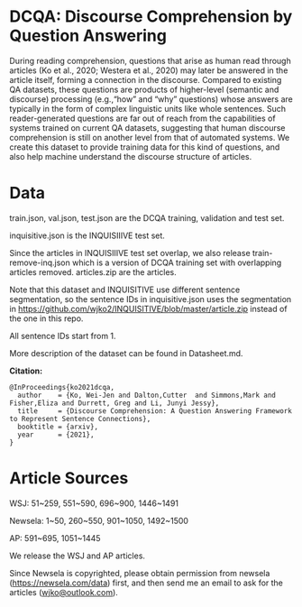 
# DCQA: Discourse Comprehension by Question Answering
During reading comprehension, questions that arise as human read through articles (Ko et al., 2020; Westera et al., 2020) may later be answered in the article itself, forming a connection in the discourse. Compared to existing QA datasets, these questions are products of higher-level (semantic and discourse) processing (e.g.,“how” and “why” questions) whose answers are typically in the form of complex linguistic units like whole sentences. Such reader-generated questions are far out of reach from the capabilities of systems trained on current QA datasets, suggesting that human discourse comprehension is still on another level from that of automated systems. We create this dataset to provide training data for this kind of questions, and also help machine understand the discourse structure of articles.


# Data
train.json, val.json, test.json are the DCQA training, validation and test set.

inquisitive.json is the INQUISIIIVE test set. 

Since the articles in INQUISIIIVE test set overlap, we also release train-remove-inq.json which is a version of DCQA training set with overlapping articles removed.
articles.zip are the articles.

Note that this dataset and INQUISITIVE use different sentence segmentation, so the sentence IDs in inquisitive.json uses the segmentation in  https://github.com/wjko2/INQUISITIVE/blob/master/article.zip instead of the one in this repo.

All sentence IDs start from 1.

More description of the dataset can be found in Datasheet.md.


**Citation:**
```
@InProceedings{ko2021dcqa,
  author    = {Ko, Wei-Jen and Dalton,Cutter  and Simmons,Mark and  Fisher,Eliza and Durrett, Greg and Li, Junyi Jessy},
  title     = {Discourse Comprehension: A Question Answering Framework to Represent Sentence Connections},
  booktitle = {arxiv},
  year      = {2021},
}
```




# Article Sources
WSJ: 51\~259, 551\~590, 696\~900, 1446\~1491

Newsela: 1\~50, 260\~550, 901\~1050, 1492\~1500

AP: 591\~695, 1051\~1445


We release the WSJ and AP articles.

Since Newsela is copyrighted, please obtain permission from newsela (<href>https://newsela.com/data</href>) first, and then send me an email to ask for the articles (wjko@outlook.com).


